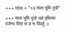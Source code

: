 +++
title = "०३ माता भूमिः पुत्रो"

+++
माता भूमिः पुत्रो अहं पृथिव्याः  
पर्जन्यः पिता स उ नः पिपर्तु ॥